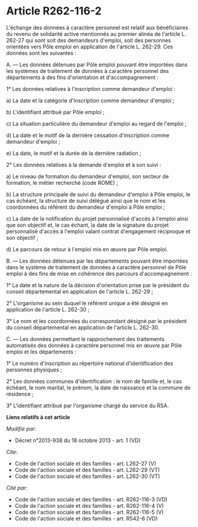 # Article R262-116-2

L'échange des données à caractère personnel est relatif aux bénéficiaires du revenu de solidarité active mentionnés au
premier alinéa de l'article L. 262-27 qui sont soit des demandeurs d'emploi, soit des personnes orientées vers Pôle emploi en
application de l'article L. 262-29. Ces données sont les suivantes : 

A. ― Les données détenues par Pôle emploi pouvant être importées dans les systèmes de traitement de données à caractère
personnel des départements à des fins d'orientation et d'accompagnement : 

1° Les données relatives à l'inscription comme demandeur d'emploi : 

a) La date et la catégorie d'inscription comme demandeur d'emploi ; 

b) L'identifiant attribué par Pôle emploi ; 

c) La situation particulière du demandeur d'emploi au regard de l'emploi ; 

d) La date et le motif de la dernière cessation d'inscription comme demandeur d'emploi ; 

e) La date, le motif et la durée de la dernière radiation ; 

2° Les données relatives à la demande d'emploi et à son suivi : 

a) Le niveau de formation du demandeur d'emploi, son secteur de formation, le métier recherché (code ROME) ; 

b) La structure principale de suivi du demandeur d'emploi à Pôle emploi, le cas échéant, la structure de suivi délégué ainsi
que le nom et les coordonnées du référent du demandeur d'emploi à Pôle emploi ; 

c) La date de la notification du projet personnalisé d'accès à l'emploi ainsi que son objectif et, le cas échant, la date de
la signature du projet personnalisé d'accès à l'emploi valant contrat d'engagement réciproque et son objectif ; 

d) Le parcours de retour à l'emploi mis en œuvre par Pôle emploi. 

B. ― Les données détenues par les départements pouvant être importées dans le système de traitement de données à caractère
personnel de Pôle emploi à des fins de mise en cohérence des parcours d'accompagnement : 

1° La date et la nature de la décision d'orientation prise par le président du conseil départemental en application de
l'article L. 262-29 ; 

2° L'organisme au sein duquel le référent unique a été désigné en application de l'article L. 262-30 ; 

3° Le nom et les coordonnées du correspondant désigné par le président du conseil départemental en application de l'article
L. 262-30. 

C. ― Les données permettant le rapprochement des traitements automatisés des données à caractère personnel mis en œuvre par
Pôle emploi et les départements : 

1° Le numéro d'inscription au répertoire national d'identification des personnes physiques ; 

2° Les données communes d'identification : le nom de famille et, le cas échéant, le nom marital, le prénom, la date de
naissance et la commune de résidence ; 

3° L'identifiant attribué par l'organisme chargé du service du RSA.

**Liens relatifs à cet article**

_Modifié par_:

  - Décret n°2013-938 du 18 octobre 2013 - art. 1 (VD)

_Cite_:

  - Code de l'action sociale et des familles - art. L262-27 (V)
  - Code de l'action sociale et des familles - art. L262-29 (VT)
  - Code de l'action sociale et des familles - art. L262-30 (VT)

_Cité par_:

  - Code de l'action sociale et des familles - art. R262-116-3 (VD)
  - Code de l'action sociale et des familles - art. R262-116-4 (V)
  - Code de l'action sociale et des familles - art. R262-116-5 (V)
  - Code de l'action sociale et des familles - art. R542-6 (VD)
